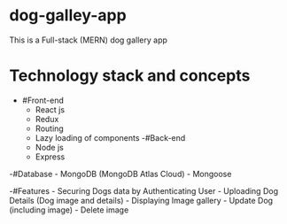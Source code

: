# dog-galley-app
This is a Full-stack (MERN) dog gallery app

# Technology stack and concepts 

 - #Front-end
     - React js
     - Redux
     - Routing
     - Lazy loading of components
 -#Back-end
     - Node js
     - Express
      
 -#Database
     - MongoDB (MongoDB Atlas Cloud)
     - Mongoose
   
 -#Features 
     - Securing Dogs data by Authenticating User
     - Uploading Dog Details (Dog image and details)
     - Displaying Image gallery
     - Update Dog (including image)
     - Delete image

